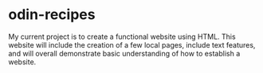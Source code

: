 # odin-recipes
My current project is to create a functional website using HTML. This website will include the creation of a few local pages, include text features, and will overall demonstrate basic understanding of how to establish a website.